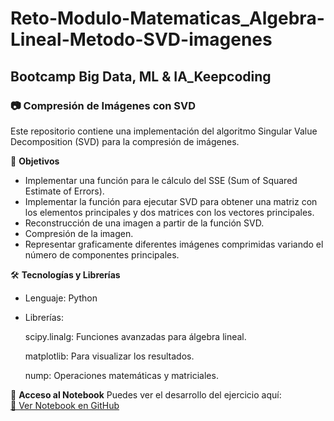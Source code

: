 # Reto-Modulo-Matematicas_Algebra-Lineal-Metodo-SVD-imagenes
## Bootcamp Big Data, ML & IA_Keepcoding

### 📷 Compresión de Imágenes con SVD
Este repositorio contiene una implementación del algoritmo Singular Value Decomposition (SVD) para la compresión de imágenes.

📌 **Objetivos**
- Implementar una función para le cálculo del SSE (Sum of Squared Estimate of Errors).
- Implementar la función para ejecutar SVD para obtener una matriz con los elementos principales y dos matrices con los vectores principales.
- Reconstrucción de una imagen a partir de la función SVD.
- Compresión de la imagen.
- Representar graficamente diferentes imágenes comprimidas variando el número de componentes principales.


🛠️ **Tecnologías y Librerías**
- Lenguaje: Python
- Librerías:
  
  scipy.linalg: Funciones avanzadas para álgebra lineal.
  
  matplotlib: Para visualizar los resultados.
  
  nump: Operaciones matemáticas y matriciales.

🔗 **Acceso al Notebook**
Puedes ver el desarrollo del ejercicio aquí:  
[📓 Ver Notebook en GitHub](https://github.com/Leticia2512/Reto-Modulo-Matematicas_Algebra-Lineal-Metodo-SVD-imagenes/blob/main/Reto_Metodo_SVD_Comprimir_imagen.ipynb)  
